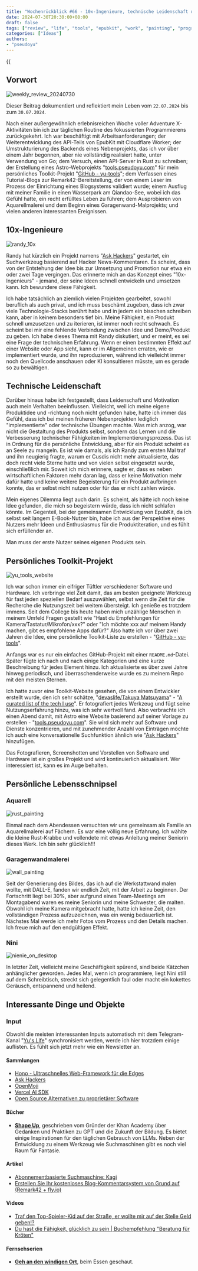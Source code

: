 ```yaml
---
title: "Wochenrückblick #66 - 10x-Ingenieure, technische Leidenschaft und persönliche Werkzeuge"
date: 2024-07-30T20:30:00+08:00
draft: false
tags: ["review", "life", "tools", "epubkit", "work", "painting", "programming"]
categories: ["Ideas"]
authors:
- "pseudoyu"
---
```


{{<audio src="audios/photograph.mp3" caption="'Photograph - Ed Sheeran'" >}}

## Vorwort

![weekly_review_20240730](https://image.pseudoyu.com/images/weekly_review_20240730.png)

Dieser Beitrag dokumentiert und reflektiert mein Leben vom `22.07.2024` bis zum `30.07.2024`.

Nach einer außergewöhnlich erlebnisreichen Woche voller Adventure X-Aktivitäten bin ich zur täglichen Routine des fokussierten Programmierens zurückgekehrt. Ich war beschäftigt mit Arbeitsanforderungen; der Weiterentwicklung des API-Teils von EpubKit mit Cloudflare Worker; der Umstrukturierung des Backends eines Nebenprojekts, das ich vor über einem Jahr begonnen, aber nie vollständig realisiert hatte, unter Verwendung von Go; dem Versuch, einen API-Server in Rust zu schreiben; der Erstellung eines Astro-Webprojekts "[tools.pseudoyu.com](https://tools.pseudoyu.com/)" für mein persönliches Toolkit-Projekt "[GitHub - yu-tools](https://github.com/pseudoyu/yu-tools)"; dem Verfassen eines Tutorial-Blogs zur Remark42-Bereitstellung, der von einem Leser im Prozess der Einrichtung eines Blogsystems validiert wurde; einem Ausflug mit meiner Familie in einen Wasserpark am Qiandao-See, wobei ich das Gefühl hatte, ein recht erfülltes Leben zu führen; dem Ausprobieren von Aquarellmalerei und dem Beginn eines Garagenwand-Malprojekts; und vielen anderen interessanten Ereignissen.

## 10x-Ingenieure

![randy_10x](https://image.pseudoyu.com/images/randy_10x.png)

Randy hat kürzlich ein Projekt namens "[Ask Hackers](https://askhackers.com/)" gestartet, ein Suchwerkzeug basierend auf Hacker News-Kommentaren. Es scheint, dass von der Entstehung der Idee bis zur Umsetzung und Promotion nur etwa ein oder zwei Tage vergingen. Das erinnerte mich an das Konzept eines "10x-Ingenieurs" - jemand, der seine Ideen schnell entwickeln und umsetzen kann. Ich bewundere diese Fähigkeit.

Ich habe tatsächlich an ziemlich vielen Projekten gearbeitet, sowohl beruflich als auch privat, und ich muss beschämt zugeben, dass ich zwar viele Technologie-Stacks berührt habe und in jedem ein bisschen schreiben kann, aber in keinem besonders tief bin. Meine Fähigkeit, ein Produkt schnell umzusetzen und zu iterieren, ist immer noch recht schwach. Es scheint bei mir eine fehlende Verbindung zwischen Idee und Demo/Produkt zu geben. Ich habe dieses Thema mit Randy diskutiert, und er meint, es sei eine Frage der technischen Erfahrung. Wenn er einen bestimmten Effekt auf einer Website oder App sieht, kann er im Allgemeinen erraten, wie er implementiert wurde, und ihn reproduzieren, während ich vielleicht immer noch den Quellcode anschauen oder KI konsultieren müsste, um es gerade so zu bewältigen.

## Technische Leidenschaft

Darüber hinaus habe ich festgestellt, dass Leidenschaft und Motivation auch mein Verhalten beeinflussen. Vielleicht, weil ich meine eigene Produktidee und -richtung noch nicht gefunden habe, hatte ich immer das Gefühl, dass ich bei meinen früheren Nebenprojekten lediglich "implementierte" oder technische Übungen machte. Was mich anzog, war nicht die Gestaltung des Produkts selbst, sondern das Lernen und die Verbesserung technischer Fähigkeiten im Implementierungsprozess. Das ist in Ordnung für die persönliche Entwicklung, aber für ein Produkt scheint es an Seele zu mangeln. Es ist wie damals, als ich Randy zum ersten Mal traf und ihn neugierig fragte, warum er Cusdis nicht mehr aktualisierte, das doch recht viele Sterne hatte und von vielen selbst eingesetzt wurde, einschließlich mir. Soweit ich mich erinnere, sagte er, dass es neben wirtschaftlichen Faktoren mehr daran lag, dass er keine Motivation mehr dafür hatte und keine weitere Begeisterung für ein Produkt aufbringen konnte, das er selbst nicht nutzen oder für das er nicht zahlen würde.

Mein eigenes Dilemma liegt auch darin. Es scheint, als hätte ich noch keine Idee gefunden, die mich so begeistern würde, dass ich nicht schlafen könnte. Im Gegenteil, bei der gemeinsamen Entwicklung von EpubKit, da ich selbst seit langem E-Book-Nutzer bin, habe ich aus der Perspektive eines Nutzers mehr Ideen und Enthusiasmus für die Produktiteration, und es fühlt sich erfüllender an.

Man muss der erste Nutzer seines eigenen Produkts sein.

## Persönliches Toolkit-Projekt

![yu_tools_website](https://image.pseudoyu.com/images/yu_tools_website.png)

Ich war schon immer ein eifriger Tüftler verschiedener Software und Hardware. Ich verbringe viel Zeit damit, das am besten geeignete Werkzeug für fast jeden speziellen Bedarf auszuwählen, selbst wenn die Zeit für die Recherche die Nutzungszeit bei weitem übersteigt. Ich genieße es trotzdem immens. Seit dem College bis heute haben mich unzählige Menschen in meinem Umfeld Fragen gestellt wie "Hast du Empfehlungen für Kamera/Tastatur/Mikrofon/xxx?" oder "Ich möchte xxx auf meinem Handy machen, gibt es empfohlene Apps dafür?" Also hatte ich vor über zwei Jahren die Idee, eine persönliche Toolkit-Liste zu erstellen - "[GitHub - yu-tools](https://github.com/pseudoyu/yu-tools)".

Anfangs war es nur ein einfaches GitHub-Projekt mit einer `README.md`-Datei. Später fügte ich nach und nach einige Kategorien und eine kurze Beschreibung für jedes Element hinzu. Ich aktualisierte es über zwei Jahre hinweg periodisch, und überraschenderweise wurde es zu meinem Repo mit den meisten Sternen.

Ich hatte zuvor eine Toolkit-Website gesehen, die von einem Entwickler erstellt wurde, den ich sehr schätze, "[devaslife/Takuya Matsuyama](https://www.craftz.dog/)" - "[A curated list of the tech I use](https://uses.craftz.dog/)". Er fotografiert jedes Werkzeug und fügt seine Nutzungserfahrung hinzu, was ich sehr wertvoll fand. Also verbrachte ich einen Abend damit, mit Astro eine Website basierend auf seiner Vorlage zu erstellen - "[tools.pseudoyu.com](https://tools.pseudoyu.com/)". Sie wird sich mehr auf Software und Dienste konzentrieren, und mit zunehmender Anzahl von Einträgen möchte ich auch eine konversationelle Suchfunktion ähnlich wie "[Ask Hackers](https://askhackers.com/)" hinzufügen.

Das Fotografieren, Screenshotten und Vorstellen von Software und Hardware ist ein großes Projekt und wird kontinuierlich aktualisiert. Wer interessiert ist, kann es im Auge behalten.

## Persönliche Lebensschnipsel

### Aquarell

![rust_painting](https://image.pseudoyu.com/images/rust_painting.jpg)

Einmal nach dem Abendessen versuchten wir uns gemeinsam als Familie an Aquarellmalerei auf Fächern. Es war eine völlig neue Erfahrung. Ich wählte die kleine Rust-Krabbe und vollendete mit etwas Anleitung meiner Seniorin dieses Werk. Ich bin sehr glücklich!!!

### Garagenwandmalerei

![wall_painting](https://image.pseudoyu.com/images/wall_painting.jpg)

Seit der Generierung des Bildes, das ich auf die Werkstattwand malen wollte, mit DALL-E, fanden wir endlich Zeit, mit der Arbeit zu beginnen. Der Fortschritt liegt bei 30%, aber aufgrund eines Team-Meetings am Montagabend waren es meine Seniorin und meine Schwester, die malten. Obwohl ich meine Kamera mitgebracht hatte, hatte ich keine Zeit, den vollständigen Prozess aufzuzeichnen, was ein wenig bedauerlich ist. Nächstes Mal werde ich mehr Fotos vom Prozess und den Details machen. Ich freue mich auf den endgültigen Effekt.

### Nini

![nienie_on_desktop](https://image.pseudoyu.com/images/nienie_on_desktop.jpg)

In letzter Zeit, vielleicht meine Geschäftigkeit spürend, sind beide Kätzchen anhänglicher geworden. Jedes Mal, wenn ich programmiere, liegt Nini still auf dem Schreibtisch, streckt sich gelegentlich faul oder macht ein kokettes Geräusch, entspannend und heilend.

## Interessante Dinge und Objekte

### Input

Obwohl die meisten interessanten Inputs automatisch mit dem Telegram-Kanal "[Yu's Life](https://t.me/pseudoyulife)" synchronisiert werden, werde ich hier trotzdem einige auflisten. Es fühlt sich jetzt mehr wie ein Newsletter an.

#### Sammlungen

- [Hono - Ultraschnelles Web-Framework für die Edges](https://hono.dev/docs/)
- [Ask Hackers](https://askhackers.com/)
- [OpenMoji](https://openmoji.org/)
- [Vercel AI SDK](https://sdk.vercel.ai/)
- [Open Source Alternativen zu proprietärer Software](https://www.opensourcealternative.to/)

#### Bücher

- [**Shape Up**](https://book.douban.com/subject/34945817/), geschrieben vom Gründer der Khan Academy über Gedanken und Praktiken zu GPT und die Zukunft der Bildung. Es bietet einige Inspirationen für den täglichen Gebrauch von LLMs. Neben der Entwicklung zu einem Werkzeug wie Suchmaschinen gibt es noch viel Raum für Fantasie.

#### Artikel

- [Abonnementbasierte Suchmaschine: Kagi](https://anotherdayu.com/2024/5837/)
- [Erstellen Sie Ihr kostenloses Blog-Kommentarsystem von Grund auf (Remark42 + fly.io)](https://www.pseudoyu.com/en/2024/07/22/free_commenting_system_using_remark42_and_flyio/)

#### Videos

- [Traf den Top-Spieler-Kid auf der Straße, er wollte mir auf der Stelle Geld geben!?](https://www.bilibili.com/video/BV1J4421S7hA)
- [Du hast die Fähigkeit, glücklich zu sein | Buchempfehlung "Beratung für Kröten"](https://www.bilibili.com/video/BV1s8vKegE66)

#### Fernsehserien

- [**Geh an den windigen Ort**](http://movie.douban.com/subject/35662223/), beim Essen geschaut.